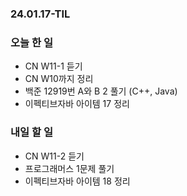 ### 24.01.17-TIL
### 오늘 한 일
- CN W11-1 듣기
- CN W10까지 정리
- 백준 12919번 A와 B 2 풀기 (C++, Java)
- 이펙티브자바 아이템 17 정리

### 내일 할 일
- CN W11-2 듣기
- 프로그래머스 1문제 풀기
- 이펙티브자바 아이템 18 정리
